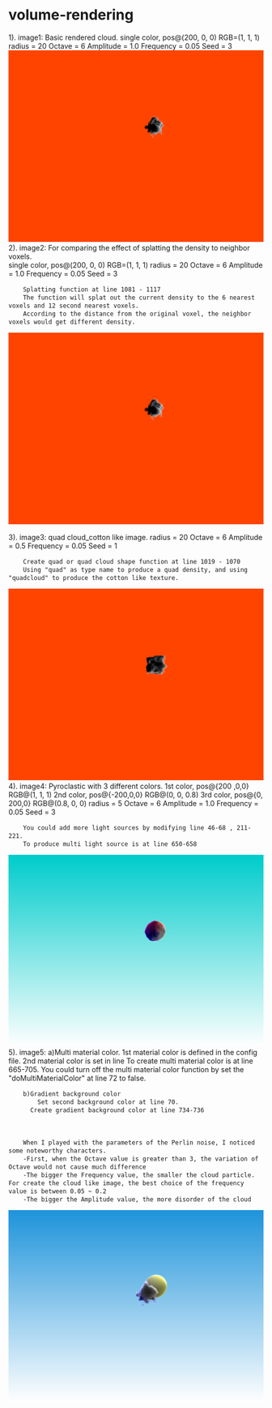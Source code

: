 volume-rendering
================
1).	image1: Basic rendered cloud.
		single color, pos@(200, 0, 0) RGB=(1, 1, 1)
		radius = 20
		Octave = 6
		Amplitude = 1.0
		Frequency = 0.05
		Seed = 3
![ResultImage](Image1_Oct_6_Amp_1_Freq_0.05_Seed_3_wo_tri.bmp)
2). image2: For comparing the effect of splatting the density to neighbor voxels.		
		single color, pos@(200, 0, 0) RGB=(1, 1, 1)
		radius = 20
		Octave = 6
		Amplitude = 1.0
		Frequency = 0.05
		Seed = 3
		
		Splatting function at line 1081 - 1117
		The function will splat out the current density to the 6 nearest voxels and 12 second nearest voxels. 
		According to the distance from the original voxel, the neighbor voxels would get different density. 
![ResultImage](Image2_Oct_6_Amp_1_Freq_0.05_Seed_3_w_tri.bmp)
			
3).	image3: quad cloud_cotton like image.
		radius = 20
		Octave = 6
		Amplitude = 0.5
		Frequency = 0.05
		Seed = 1
		
		Create quad or quad cloud shape function at line 1019 - 1070
		Using "quad" as type name to produce a quad density, and using "quadcloud" to produce the cotton like texture.
![ResultImage](Image3_Oct_6_Amp_0.5_Freq_0.05_Seed_1.bmp)
4). image4: Pyroclastic with 3 different colors. 
		1st color, pos@{200 ,0,0} RGB@(1, 1, 1)
		2nd color, pos@{-200,0,0} RGB@(0, 0, 0.8)
		3rd color, pos@{0, 200,0} RGB@(0.8, 0, 0)
		radius = 5
		Octave = 6
		Amplitude = 1.0
		Frequency = 0.05
		Seed = 3
		
		You could add more light sources by modifying line 46-68 , 211-221.
		To produce multi light source is at line 650-658
![ResultImage](Image4_Oct_6_Amp_1_Freq_0.05_Seed_3.bmp)
5). image5: 
		a)Multi material color. 1st material color is defined in the config file. 2nd material color is set in line 
			To create multi material color is at line 665-705. 
			You could turn off the multi material color function by set the "doMultiMaterialColor" at line 72 to false.
		
		b)Gradient background color
			Set second background color at line 70.
		  Create gradient background color at line 734-736
		
		
		
		When I played with the parameters of the Perlin noise, I noticed some noteworthy characters.
		-First, when the Octave value is greater than 3, the variation of Octave would not cause much difference
		-The bigger the Frequency value, the smaller the cloud particle. For create the cloud like image, the best choice of the frequency value is between 0.05 ~ 0.2
		-The bigger the Amplitude value, the more disorder of the cloud
![ResultImage](Image5_Oct_6_Amp_1_Freq_0.05_Seed_3_w_tri.bmp)
